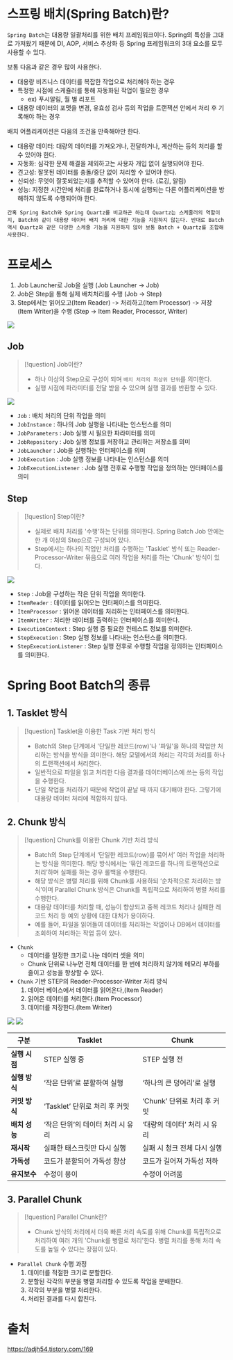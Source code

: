 ```toc
```

# 스프링 배치(Spring Batch)란?

`Spring Batch`는 대용량 일괄처리를 위한 배치 프레임워크이다. Spring의 특성을 그대로 가져왔기 때문에 DI, AOP, 서비스 추상화 등 Spring 프레임워크의 3대 요소를 모두 사용할 수 있다.

보통 다음과 같은 경우 많이 사용한다.
- 대용량 비즈니스 데이터를 복잡한 작업으로 처리해야 하는 경우
- 특정한 시점에 스케쥴러를 통해 자동화된 작업이 필요한 경우
	- ex) 푸시알림, 월 별 리포트
- 대용량 데이터의 포맷을 변경, 유효성 검사 등의 작업을 트랜잭션 안에서 처리 후 기록해야 하는 경우

배치 어플리케이션은 다음의 조건을 만족해야만 한다.
- 대용량 데이터: 대량의 데이터를 가져오거나, 전달하거나, 계산하는 등의 처리를 할 수 있어야 한다.
- 자동화: 심각한 문제 해결을 제외하고는 사용자 개입 없이 실행되어야 한다.
- 견고성: 잘못된 데이터를 충돌/중단 없이 처리할 수 있어야 한다.
- 신뢰성: 무엇이 잘못되었는지를 추적할 수 있어야 한다. (로깅, 알림)
- 성능: 지정한 시간안에 처리를 완료하거나 동시에 실행되는 다른 어플리케이션을 방해하지 않도록 수행되어야 한다.

```text
간혹 Spring Batch와 Spring Quartz를 비교하곤 하는데 Quartz는 스케줄러의 역할이지, Batch와 같이 대용량 데이터 배치 처리에 대한 기능을 지원하지 않는다. 반대로 Batch 역시 Quartz와 같은 다양한 스케줄 기능을 지원하지 않아 보통 Batch + Quartz를 조합해 사용한다.
```

# 프로세스

1. Job Launcher로 Job을 실행 (Job Launcher -> Job)
2. Job은 Step을 통해 실제 배치처리를 수행 (Job -> Step)
3. Step에서는 읽어오고(Item Reader) -> 처리하고(Item Processor) -> 저장(Item Writer)을 수행 (Step -> Item Reader, Processor, Writer)

![](https://i.imgur.com/xbJg0D1.png)

## Job

> [!question] Job이란?
>  - 하나 이상의 Step으로 구성이 되며 `배치 처리의 최상위 단위`를 의미한다.
>  - 실행 시점에 파라미터를 전달 받을 수 있으며 실행 결과를 반환할 수 있다.

![](https://i.imgur.com/UcLYGTc.png)

- `Job` : 배치 처리의 단위 작업을 의미
- `JobInstance` : 하나의 Job 실행을 나타내는 인스턴스를 의미
- `JobParameters` : Job 실행 시 필요한 파라미터를 의미
- `JobRepository` : Job 실행 정보를 저장하고 관리하는 저장소를 의미
- `JobLauncher` : Job을 실행하는 인터페이스를 의미
- `JobExecution` : Job 실행 정보를 나타내는 인스턴스를 의미
- `JobExecutionListener` : Job 실행 전후로 수행할 작업을 정의하는 인터페이스를 의미
## Step

> [!question] Step이란?
> - 실제로 배치 처리를 '수행'하는 단위를 의미한다. Spring Batch Job 안에는 한 개 이상의 Step으로 구성되어 있다.
> - Step에서는 하나의 작업만 처리를 수행하는 'Tasklet' 방식 또는 Reader-Processor-Writer 묶음으로 여러 작업을 처리를 하는 'Chunk' 방식이 있다.

![](https://i.imgur.com/jNkt8Ku.png)

- `Step` : Job을 구성하는 작은 단위 작업을 의미한다.
- `ItemReader` : 데이터를 읽어오는 인터페이스를 의미한다.
- `ItemProcessor` : 읽어온 데이터를 처리하는 인터페이스를 의미한다.
- `ItemWriter` : 처리한 데이터를 출력하는 인터페이스를 의미한다.
- `ExecutionContext` : Step 실행 중 필요한 컨테스트 정보를 의미한다.
- `StepExecution` : Step 실행 정보를 나타내는 인스턴스를 의미한다.
- `StepExecutionListener` : Step 실행 전후로 수행할 작업을 정의하는 인터페이스를 의미한다.

# Spring Boot Batch의 종류

## 1. Tasklet 방식

> [!question] Tasklet을 이용한 Task 기반 처리 방식
> 
> - Batch의 Step 단계에서 '단일한 레코드(row)'나 '파일'을 하나의 작업만 처리하는 방식을 방식을 의미한다. 해당 모델에서의 처리는 각각의 처리를 하나의 트랜잭션에서 처리한다.
> - 일반적으로 파일을 읽고 처리한 다음 결과를 데이터베이스에 쓰는 등의 작업을 수행한다.
> - 단일 작업을 처리하기 때문에 작업이 끝날 때 까지 대기해야 한다. 그렇기에 대용량 데이터 처리에 적합하지 않다.

## 2. Chunk 방식

> [!question] Chunk를 이용한 Chunk 기반 처리 방식
> 
> - Batch의 Step 단계에서 ‘단일한 레코드(row)를 묶어서’ 여러 작업을 처리하는 방식을 의미한다. 해당 방식에서는 ‘묶인 레코드를 하나의 트랜잭션으로 처리’하며 실패를 하는 경우 롤백을 수행한다.
> - 해당 방식은 병렬 처리를 위해 Chunk를 사용하되 ‘순차적으로 처리하는 방식’이며 Parallel Chunk 방식은 Chunk를 독립적으로 처리하여 병렬 처리를 수행한다.
> - 대용량 데이터를 처리할 때, 성능이 향상되고 중복 레코드 처리나 실패한 레코드 처리 등 예외 상황에 대한 대처가 용이하다.  
> - 예를 들어, 파일을 읽어들여 데이터를 처리하는 작업이나 DB에서 데이터를 조회하여 처리하는 작업 등이 있다.

- `Chunk`
	- 데이터를 일정한 크기로 나눈 데이터 셋을 의미
	- Chunk 단위로 나누면 전체 데이터를 한 번에 처리하지 않기에 메모리 부하를 줄이고 성능을 향상할 수 있다.
- `Chunk` 기반 STEP의 Reader-Processor-Writer 처리 방식
	1. 데이터 베이스에서 데이터를 읽어온다,(Item Reader)
	2. 읽어온 데이터를 처리한다.(Item Processor)
	3. 데이터를 저장한다.(Item Writer)

![](https://i.imgur.com/nQBl2Mj.png)
![](https://i.imgur.com/znbRU2Q.png)


|**구분**|**Tasklet**|**Chunk**|
|---|---|---|
|**실행 시점**|STEP 실행 중|STEP 실행 전|
|**실행 방식**|‘작은 단위’로 분할하여 실행|‘하나의 큰 덩어리’로 실행|
|**커밋 방식**|‘Tasklet’ 단위로 처리 후 커밋|‘Chunk’ 단위로 처리 후 커밋|
|**배치 성능**|‘작은 단위’의 데이터 처리 시 유리|‘대량의 데이터’ 처리 시 유리|
|**재시작**|실패한 태스크릿만 다시 실행|실패 시 청크 전체 다시 실행|
|**가독성**|코드가 분할되어 가독성 향상|코드가 길어져 가독성 저하|
|**유지보수**|수정이 용이|수정이 어려움|

## 3. Parallel Chunk

> [!question] Parallel Chunk란?
> - Chunk 방식의 처리에서 더욱 빠른 처리 속도를 위해 Chunk를 독립적으로 처리하여 여러 개의 'Chunk를 병렬로 처리'한다. 병렬 처리를 통해 처리 속도를 높일 수 있다는 장점이 있다.

- `Parallel Chunk` 수행 과정
	1. 데이터를 적절한 크기로 분할한다.
	2. 분할된 각각의 부분을 병렬 처리할 수 있도록 작업을 분배한다.
	3. 각각의 부분을 병렬 처리한다.
	4. 처리된 결과를 다시 합친다.


# 출처
https://adjh54.tistory.com/169